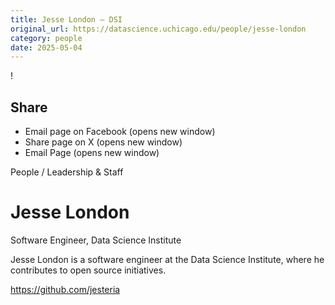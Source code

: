 ```yaml
---
title: Jesse London – DSI
original_url: https://datascience.uchicago.edu/people/jesse-london
category: people
date: 2025-05-04
---
```


<!-- Table-like structure detected -->

!

## Share

* Email page on Facebook (opens new window)
* Share page on X (opens new window)
* Email Page (opens new window)

<!-- Table-like structure detected -->

People / Leadership & Staff

# Jesse London

Software Engineer, Data Science Institute

Jesse London is a software engineer at the Data Science Institute, where he contributes to open source initiatives.

<https://github.com/jesteria>